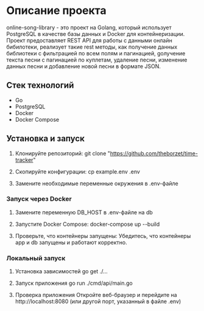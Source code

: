 # Описание проекта

online-song-library - это проект на Golang, который использует PostgreSQL в качестве базы данных и Docker для контейнеризации. Проект предоставляет REST API для работы с данными онлайн бибилотеки, реализует такие rest методы, как получение данных библиотеки с фильтрацией по всем полям и пагинацией, gолучение текста песни с пагинацией по куплетам, удаление песни, изменение данных песни и добавление новой песни в формате JSON.


## Стек технологий

- Go
- PostgreSQL
- Docker
- Docker Compose

## Установка и запуск
1. Клонируйте репозиторий:
   git clone "https://github.com/theborzet/time-tracker"

2. Скопируйте конфигурации:
    cp example.env .env

3. Замените необходимые переменные окружения в .env-файле

### Запуск через Docker
1. Замените переменную DB_HOST в .env-файле на db

2. Запустите Docker Compose:
   docker-compose up --build

3. Проверьте, что контейнеры запущены:
   Убедитесь, что контейнеры app и db запущены и работают корректно.

### Локальный запуск

1. Установка зависимостей
    go get ./...

2. Запуск приложения
    go run ./cmd/api/main.go

3. Проверка приложения
    Откройте веб-браузер и перейдите на http://localhost:8080 (или другой порт, указанный в файле .env)
